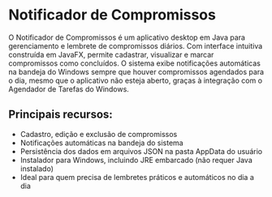 # Notificador de Compromissos
O Notificador de Compromissos é um aplicativo desktop em Java para gerenciamento e lembrete de compromissos diários. Com interface intuitiva construída em JavaFX, permite cadastrar, visualizar e marcar compromissos como concluídos. O sistema exibe notificações automáticas na bandeja do Windows sempre que houver compromissos agendados para o dia, mesmo que o aplicativo não esteja aberto, graças à integração com o Agendador de Tarefas do Windows.

## Principais recursos:
- Cadastro, edição e exclusão de compromissos
- Notificações automáticas na bandeja do sistema
- Persistência dos dados em arquivos JSON na pasta AppData do usuário
- Instalador para Windows, incluindo JRE embarcado (não requer Java instalado)
- Ideal para quem precisa de lembretes práticos e automáticos no dia a dia

